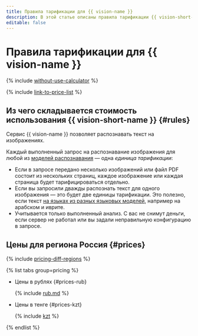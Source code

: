 ```yaml
---
title: Правила тарификации для {{ vision-name }}
description: В этой статье описаны правила тарификации {{ vision-short-name }}.
editable: false
---
```


# Правила тарификации для {{ vision-name }}



{% include [without-use-calculator](../_includes/pricing/without-use-calculator.md) %}

{% include [link-to-price-list](../_includes/pricing/link-to-price-list.md) %}

## Из чего складывается стоимость использования {{ vision-short-name }} {#rules}

Сервис {{ vision-name }} позволяет распознавать текст на изображениях.

Каждый выполненный запрос на распознавание изображения для любой из [моделей распознавания](concepts/ocr/index.md#models) — одна _единица тарификации_:

* Если в запросе передано несколько изображений или файл PDF состоит из нескольких страниц, каждое изображение или каждая страница будет тарифицироваться отдельно.
* Если вы запросили дважды распознать текст для одного изображения — это будет две единицы тарификации. Это полезно, если текст [на языках из разных языковых моделей](./concepts/ocr/supported-languages.md), например на арабском и иврите.
* Учитывается только выполненный анализ. С вас не снимут деньги, если сервер не работал или вы задали неправильную конфигурацию в запросе.

## Цены для региона Россия {#prices}


{% include [pricing-diff-regions](../_includes/pricing-diff-regions.md) %}


{% list tabs group=pricing %}

- Цены в рублях {#prices-rub}

  {% include [rub.md](../_pricing/vision/rub.md) %}

- Цены в тенге {#prices-kzt}

  {% include [kzt](../_pricing/vision/kzt.md) %}

{% endlist %}



